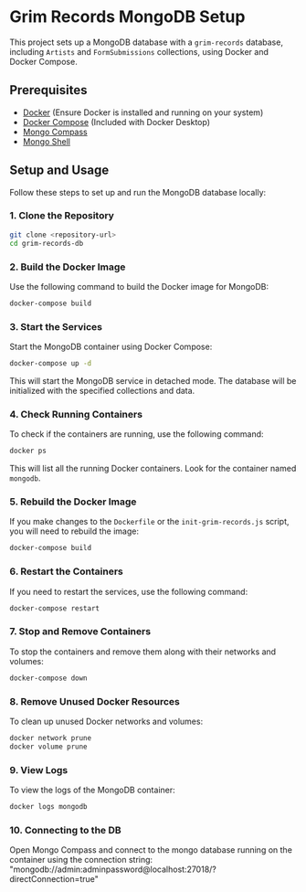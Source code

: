 
# Grim Records MongoDB Setup

This project sets up a MongoDB database with a `grim-records` database, including `Artists` and `FormSubmissions` collections, using Docker and Docker Compose.

## Prerequisites

- [Docker](https://www.docker.com/products/docker-desktop) (Ensure Docker is installed and running on your system)
- [Docker Compose](https://docs.docker.com/compose/install/) (Included with Docker Desktop)
- [Mongo Compass](https://www.mongodb.com/products/tools/compass)
- [Mongo Shell](https://www.mongodb.com/try/download/shell)

## Setup and Usage

Follow these steps to set up and run the MongoDB database locally:

### 1. Clone the Repository

```bash
git clone <repository-url>
cd grim-records-db
```

### 2. Build the Docker Image

Use the following command to build the Docker image for MongoDB:

```bash
docker-compose build
```

### 3. Start the Services

Start the MongoDB container using Docker Compose:

```bash
docker-compose up -d
```

This will start the MongoDB service in detached mode. The database will be initialized with the specified collections and data.

### 4. Check Running Containers

To check if the containers are running, use the following command:

```bash
docker ps
```

This will list all the running Docker containers. Look for the container named `mongodb`.

### 5. Rebuild the Docker Image

If you make changes to the `Dockerfile` or the `init-grim-records.js` script, you will need to rebuild the image:

```bash
docker-compose build
```

### 6. Restart the Containers

If you need to restart the services, use the following command:

```bash
docker-compose restart
```

### 7. Stop and Remove Containers

To stop the containers and remove them along with their networks and volumes:

```bash
docker-compose down
```

### 8. Remove Unused Docker Resources

To clean up unused Docker networks and volumes:

```bash
docker network prune
docker volume prune
```

### 9. View Logs

To view the logs of the MongoDB container:

```bash
docker logs mongodb
```
### 10. Connecting to the DB

Open Mongo Compass and connect to the mongo database running on the container using the connection string: "mongodb://admin:adminpassword@localhost:27018/?directConnection=true"